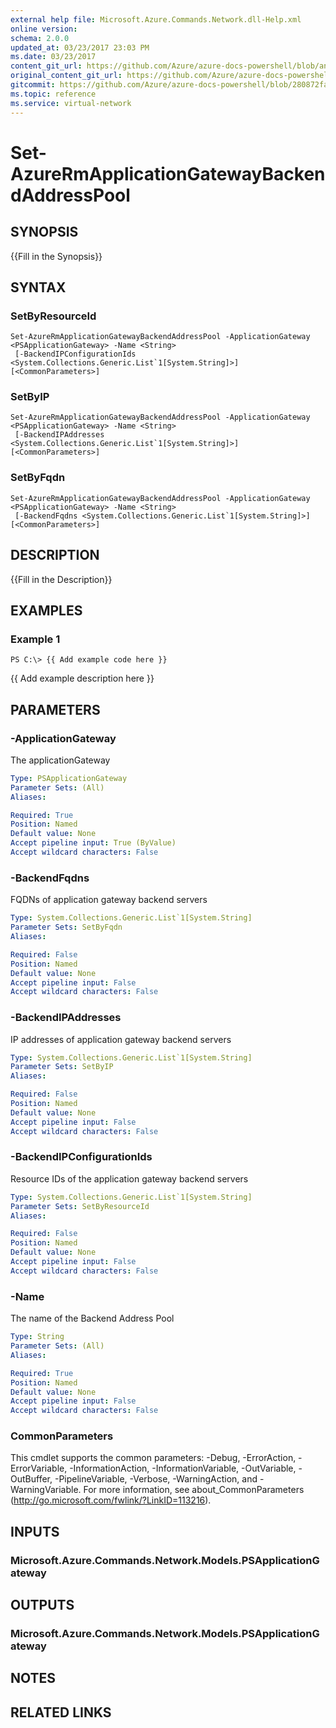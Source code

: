 ```yaml
---
external help file: Microsoft.Azure.Commands.Network.dll-Help.xml
online version:
schema: 2.0.0
updated_at: 03/23/2017 23:03 PM
ms.date: 03/23/2017
content_git_url: https://github.com/Azure/azure-docs-powershell/blob/anne052617/azureps-cmdlets-docs/ResourceManager/AzureRM.Network/v1.0.4.3/Set-AzureRmApplicationGatewayBackendAddressPool.md
original_content_git_url: https://github.com/Azure/azure-docs-powershell/blob/anne052617/azureps-cmdlets-docs/ResourceManager/AzureRM.Network/v1.0.4.3/Set-AzureRmApplicationGatewayBackendAddressPool.md
gitcommit: https://github.com/Azure/azure-docs-powershell/blob/280872fa529e03be2466fa2252957a2060a9dfe4
ms.topic: reference
ms.service: virtual-network
---
```


# Set-AzureRmApplicationGatewayBackendAddressPool

## SYNOPSIS
{{Fill in the Synopsis}}

## SYNTAX

### SetByResourceId
```
Set-AzureRmApplicationGatewayBackendAddressPool -ApplicationGateway <PSApplicationGateway> -Name <String>
 [-BackendIPConfigurationIds <System.Collections.Generic.List`1[System.String]>] [<CommonParameters>]
```

### SetByIP
```
Set-AzureRmApplicationGatewayBackendAddressPool -ApplicationGateway <PSApplicationGateway> -Name <String>
 [-BackendIPAddresses <System.Collections.Generic.List`1[System.String]>] [<CommonParameters>]
```

### SetByFqdn
```
Set-AzureRmApplicationGatewayBackendAddressPool -ApplicationGateway <PSApplicationGateway> -Name <String>
 [-BackendFqdns <System.Collections.Generic.List`1[System.String]>] [<CommonParameters>]
```

## DESCRIPTION
{{Fill in the Description}}

## EXAMPLES

### Example 1
```
PS C:\> {{ Add example code here }}
```

{{ Add example description here }}

## PARAMETERS

### -ApplicationGateway
The applicationGateway

```yaml
Type: PSApplicationGateway
Parameter Sets: (All)
Aliases: 

Required: True
Position: Named
Default value: None
Accept pipeline input: True (ByValue)
Accept wildcard characters: False
```

### -BackendFqdns
FQDNs of application gateway backend servers

```yaml
Type: System.Collections.Generic.List`1[System.String]
Parameter Sets: SetByFqdn
Aliases: 

Required: False
Position: Named
Default value: None
Accept pipeline input: False
Accept wildcard characters: False
```

### -BackendIPAddresses
IP addresses of application gateway backend servers

```yaml
Type: System.Collections.Generic.List`1[System.String]
Parameter Sets: SetByIP
Aliases: 

Required: False
Position: Named
Default value: None
Accept pipeline input: False
Accept wildcard characters: False
```

### -BackendIPConfigurationIds
Resource IDs of the application gateway backend servers

```yaml
Type: System.Collections.Generic.List`1[System.String]
Parameter Sets: SetByResourceId
Aliases: 

Required: False
Position: Named
Default value: None
Accept pipeline input: False
Accept wildcard characters: False
```

### -Name
The name of the Backend Address Pool

```yaml
Type: String
Parameter Sets: (All)
Aliases: 

Required: True
Position: Named
Default value: None
Accept pipeline input: False
Accept wildcard characters: False
```

### CommonParameters
This cmdlet supports the common parameters: -Debug, -ErrorAction, -ErrorVariable, -InformationAction, -InformationVariable, -OutVariable, -OutBuffer, -PipelineVariable, -Verbose, -WarningAction, and -WarningVariable. For more information, see about_CommonParameters (http://go.microsoft.com/fwlink/?LinkID=113216).

## INPUTS

### Microsoft.Azure.Commands.Network.Models.PSApplicationGateway

## OUTPUTS

### Microsoft.Azure.Commands.Network.Models.PSApplicationGateway

## NOTES

## RELATED LINKS

